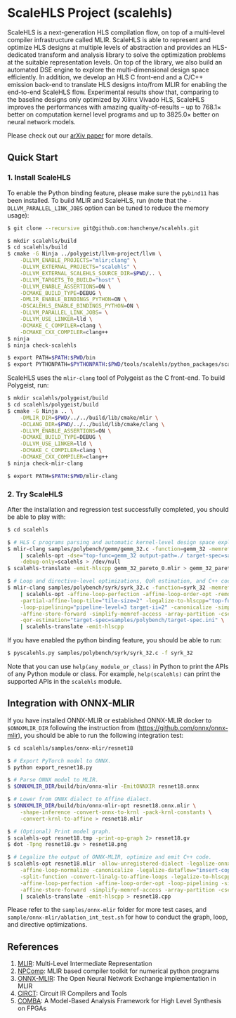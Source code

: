 # ScaleHLS Project (scalehls)

ScaleHLS is a next-generation HLS compilation flow, on top of a multi-level compiler infrastructure called MLIR. ScaleHLS is able to represent and optimize HLS designs at multiple levels of abstraction and provides an HLS-dedicated transform and analysis library to solve the optimization problems at the suitable representation levels. On top of the library, we also build an automated DSE engine to explore the multi-dimensional design space efficiently. In addition, we develop an HLS C front-end and a C/C++ emission back-end to translate HLS designs into/from MLIR for enabling the end-to-end ScaleHLS flow. Experimental results show that, comparing to the baseline designs only optimized by Xilinx Vivado HLS, ScaleHLS improves the performances with amazing quality-of-results – up to 768.1× better on computation kernel level programs and up to 3825.0× better on neural network models.

Please check out our [arXiv paper](https://arxiv.org/abs/2107.11673) for more details.

## Quick Start

### 1. Install ScaleHLS
To enable the Python binding feature, please make sure the `pybind11` has been installed. To build MLIR and ScaleHLS, run (note that the `-DLLVM_PARALLEL_LINK_JOBS` option can be tuned to reduce the memory usage):
```sh
$ git clone --recursive git@github.com:hanchenye/scalehls.git

$ mkdir scalehls/build
$ cd scalehls/build
$ cmake -G Ninja ../polygeist/llvm-project/llvm \
    -DLLVM_ENABLE_PROJECTS="mlir;clang" \
    -DLLVM_EXTERNAL_PROJECTS="scalehls" \
    -DLLVM_EXTERNAL_SCALEHLS_SOURCE_DIR=$PWD/.. \
    -DLLVM_TARGETS_TO_BUILD="host" \
    -DLLVM_ENABLE_ASSERTIONS=ON \
    -DCMAKE_BUILD_TYPE=DEBUG \
    -DMLIR_ENABLE_BINDINGS_PYTHON=ON \
    -DSCALEHLS_ENABLE_BINDINGS_PYTHON=ON \
    -DLLVM_PARALLEL_LINK_JOBS= \
    -DLLVM_USE_LINKER=lld \
    -DCMAKE_C_COMPILER=clang \
    -DCMAKE_CXX_COMPILER=clang++
$ ninja
$ ninja check-scalehls

$ export PATH=$PATH:$PWD/bin
$ export PYTHONPATH=$PYTHONPATH:$PWD/tools/scalehls/python_packages/scalehls_core
```

ScaleHLS uses the `mlir-clang` tool of Polygeist as the C front-end. To build Polygeist, run:
```sh
$ mkdir scalehls/polygeist/build
$ cd scalehls/polygeist/build
$ cmake -G Ninja .. \
    -DMLIR_DIR=$PWD/../../build/lib/cmake/mlir \
    -DCLANG_DIR=$PWD/../../build/lib/cmake/clang \
    -DLLVM_ENABLE_ASSERTIONS=ON \
    -DCMAKE_BUILD_TYPE=DEBUG \
    -DLLVM_USE_LINKER=lld \
    -DCMAKE_C_COMPILER=clang \
    -DCMAKE_CXX_COMPILER=clang++
$ ninja check-mlir-clang

$ export PATH=$PATH:$PWD/mlir-clang
```

### 2. Try ScaleHLS
After the installation and regression test successfully completed, you should be able to play with:
```sh
$ cd scalehls

$ # HLS C programs parsing and automatic kernel-level design space exploration.
$ mlir-clang samples/polybench/gemm/gemm_32.c -function=gemm_32 -memref-fullrank -raise-scf-to-affine -S \
    | scalehls-opt -dse="top-func=gemm_32 output-path=./ target-spec=samples/polybench/target-spec.ini" \
    -debug-only=scalehls > /dev/null
$ scalehls-translate -emit-hlscpp gemm_32_pareto_0.mlir > gemm_32_pareto_0.cpp

$ # Loop and directive-level optimizations, QoR estimation, and C++ code generation.
$ mlir-clang samples/polybench/syrk/syrk_32.c -function=syrk_32 -memref-fullrank -raise-scf-to-affine -S \
    | scalehls-opt -affine-loop-perfection -affine-loop-order-opt -remove-variable-bound \
    -partial-affine-loop-tile="tile-size=2" -legalize-to-hlscpp="top-func=syrk_32" \
    -loop-pipelining="pipeline-level=3 target-ii=2" -canonicalize -simplify-affine-if \
    -affine-store-forward -simplify-memref-access -array-partition -cse -canonicalize \
    -qor-estimation="target-spec=samples/polybench/target-spec.ini" \
    | scalehls-translate -emit-hlscpp
```

If you have enabled the python binding feature, you should be able to run:
```sh
$ pyscalehls.py samples/polybench/syrk/syrk_32.c -f syrk_32
```

Note that you can use `help(any_module_or_class)` in Python to print the APIs of any Python module or class. For example, `help(scalehls)` can print the supported APIs in the `scalehls` module.

## Integration with ONNX-MLIR
If you have installed ONNX-MLIR or established ONNX-MLIR docker to `$ONNXMLIR_DIR` following the instruction from (https://github.com/onnx/onnx-mlir), you should be able to run the following integration test:
```sh
$ cd scalehls/samples/onnx-mlir/resnet18

$ # Export PyTorch model to ONNX.
$ python export_resnet18.py

$ # Parse ONNX model to MLIR.
$ $ONNXMLIR_DIR/build/bin/onnx-mlir -EmitONNXIR resnet18.onnx

$ # Lower from ONNX dialect to Affine dialect.
$ $ONNXMLIR_DIR/build/bin/onnx-mlir-opt resnet18.onnx.mlir \
    -shape-inference -convert-onnx-to-krnl -pack-krnl-constants \
    -convert-krnl-to-affine > resnet18.mlir

$ # (Optional) Print model graph.
$ scalehls-opt resnet18.tmp -print-op-graph 2> resnet18.gv
$ dot -Tpng resnet18.gv > resnet18.png

$ # Legalize the output of ONNX-MLIR, optimize and emit C++ code.
$ scalehls-opt resnet18.mlir -allow-unregistered-dialect -legalize-onnx \
    -affine-loop-normalize -canonicalize -legalize-dataflow="insert-copy=true min-gran=3" \
    -split-function -convert-linalg-to-affine-loops -legalize-to-hlscpp="top-func=main_graph" \
    -affine-loop-perfection -affine-loop-order-opt -loop-pipelining -simplify-affine-if \
    -affine-store-forward -simplify-memref-access -array-partition -cse -canonicalize \
    | scalehls-translate -emit-hlscpp > resnet18.cpp
```

Please refer to the `samples/onnx-mlir` folder for more test cases, and `sample/onnx-mlir/ablation_int_test.sh` for how to conduct the graph, loop, and directive optimizations.

## References
1. [MLIR](https://mlir.llvm.org): Multi-Level Intermediate Representation
2. [NPComp](https://github.com/llvm/mlir-npcomp): MLIR based compiler toolkit for numerical python programs
3. [ONNX-MLIR](https://github.com/onnx/onnx-mlir): The Open Neural Network Exchange implementation in MLIR
4. [CIRCT](https://github.com/llvm/circt): Circuit IR Compilers and Tools
5. [COMBA](https://github.com/zjru/COMBA): A Model-Based Analysis Framework for High Level Synthesis on FPGAs
